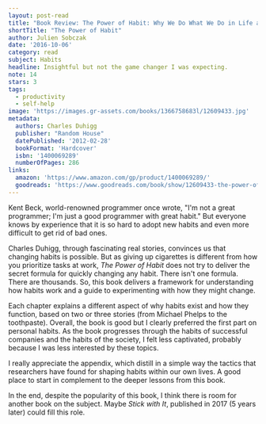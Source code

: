 ```yaml
---
layout: post-read
title: "Book Review: The Power of Habit: Why We Do What We Do in Life and Business"
shortTitle: "The Power of Habit"
author: Julien Sobczak
date: '2016-10-06'
category: read
subject: Habits
headline: Insightful but not the game changer I was expecting.
note: 14
stars: 3
tags:
  - productivity
  - self-help
image: 'https://images.gr-assets.com/books/1366758683l/12609433.jpg'
metadata:
  authors: Charles Duhigg
  publisher: "Random House"
  datePublished: '2012-02-28'
  bookFormat: 'Hardcover'
  isbn: '1400069289'
  numberOfPages: 286
links:
  amazon: 'https://www.amazon.com/gp/product/1400069289/'
  goodreads: 'https://www.goodreads.com/book/show/12609433-the-power-of-habit'
---
```


Kent Beck, world-renowned programmer once wrote, "I'm not a great programmer; I'm just a good programmer with great habit." But everyone knows by experience that it is so hard to adopt new habits and even more difficult to get rid of bad ones.

Charles Duhigg, through fascinating real stories, convinces us that changing habits is possible. But as giving up cigarettes is different from how you prioritize tasks at work, *The Power of Habit* does not try to deliver the secret formula for quickly changing any habit. There isn't one formula. There are thousands. So, this book delivers a framework for understanding how habits work and a guide to experimenting with how they might change.

Each chapter explains a different aspect of why habits exist and how they function, based on two or three stories (from Michael Phelps to the toothpaste). Overall, the book is good but I clearly preferred the first part on personal habits. As the book progresses through the habits of successful companies and the habits of the society, I felt less captivated, probably because I was less interested by these topics.   

I really appreciate the appendix, which distill in a simple way the tactics that researchers have found for shaping habits within our own lives. A good place to start in complement to the deeper lessons from this book.

In the end, despite the popularity of this book, I think there is room for another book on the subject. Maybe *Stick with It*, published in 2017 (5 years later) could fill this role.
